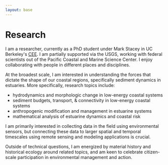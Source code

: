 ```yaml
---
layout: base
---
```


# Research

I am a researcher, currently as a PhD student under Mark Stacey in UC Berkeley's <a href="https://ce.berkeley.edu/">CEE</a>. I am partially supported via the USGS, working with federal scientists out of the Pacific Coastal and Marine Science Center.  I enjoy collaborating with people in different places and disciplines. 

At the broadest scale, I am interested in understanding the forces that dictate the shape of our coastal regions, specifically sediment dynamics in estuaries. More specifically, research topics include: 
- hydrodynamics and morphologic change in low-energy coastal systems
- sediment budgets, transport, & connectivity in low-energy coastal systems
- anthropogenic modification and management in estuarine systems
- mathematical analysis of estuarine dynamics and coastal risk

I am primarily interested in collecting data in the field using environmental sensors, but connecting these data to larger spatial and temporal timescales using remote sensing and modeling applications is crucial. 

Outside of technical questions, I am energized by material history and historical ecology around related topics, and am keen to celebrate citizen-scale participation in environmental management and action. 
